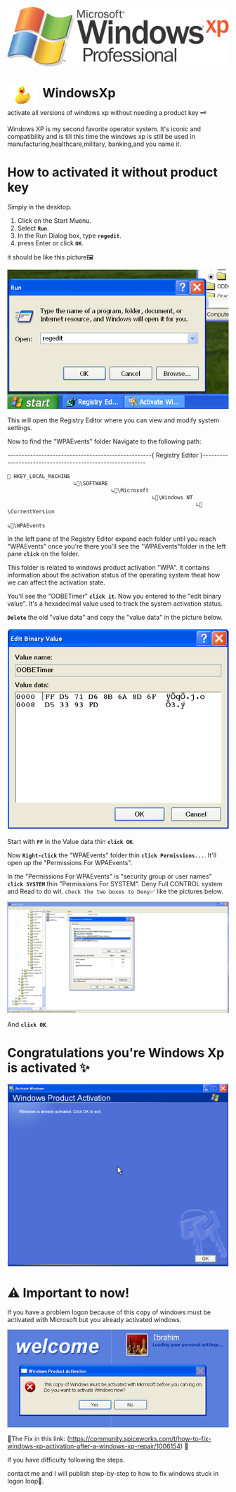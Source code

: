 ![Photo](./Folders/windowsXpProLogo.png)

# <img align="left" alt="Visual Studio Code" width="70px" src="./Folders/duck.jpg" style="padding-right:10px;" />WindowsXp

activate all versions of windows xp without needing a product key 🗝 

Windows XP is my second favorite operator system. It's iconic and compatibility and is till this time the windows xp is still be used in manufacturing,healthcare,military, banking,and you name it.







# How to activated it without product key
Simply in the desktop.

1. Click on the Start Muenu.
2. Select **`Run`**.
3. In the Run Dialog box, type **`regedit`**.
4. press Enter or click **`OK`**.

it should be like this picture🖼 

![Photo](./Folders/windowsXpRun.png)

This will open the Registry Editor where you can view and modify system settings.

Now to find the "WPAEvents" folder Navigate to the following path:
 
---------------------------------------------------{ Registry Editor }----------------------------------------------------------
  
    📂 HKEY_LOCAL_MACHINE
                         ↳📂\SOFTWARE
                                     ↳📂\Microsoft
                                                  ↳📂\Windows NT
                                                                ↳📂\CurrentVersion
                                                                                  ↳📂\WPAEvents


In the left pane of the Registry Editor expand each folder until you reach "WPAEvents" once you're there you'll see the "WPAEvents"folder in the left pane **`click`** on the folder.

This folder is related to windows product activation "WPA". It contains information about the activation status of the operating system theat how we can affect the activation state.


You'll see the "OOBETimer" **`click it`**. Now you entered to the "edit binary value". It's a hexadecimal value used to track the system activation status.

**`Delete`** the old "value data" and copy the "value data" in the picture below. 

![Photo](./Folders/EditBinaryValueP2.png)

Start with **`FF`** in the Value data thin **`click OK`**.

Now **`Right-click`** the "WPAEvents" folder thin **`click Permissions...`**. It'll open up the "Permissions For WPAEvents".

In the "Permissions For WPAEvents" is "security group or user names" **`click SYSTEM`** thin "Permissions For SYSTEM". Deny Full CONTROL system and Read to do wit. `check the two boxes to Deny`✅ like the pictures below.

![Photo](./Folders/PermissionsforWPAEvents.png)

And **`click OK`**.

 # Congratulations you're Windows Xp is activated ✨

 
![Photo](./Folders/WindowsProductActivationP2.png)

# ⚠ Important to now!
If you have a problem logon because of this copy of windows must be activated with Microsoft but you already activated windows.


![Photo](./Folders/theCopyOfWindowsP1.png)

🔧The Fix in this link: (https://community.spiceworks.com/t/how-to-fix-windows-xp-activation-after-a-windows-xp-repair/1006154) 🔗

If you have difficulty following the steps.

contact me and I will publish step-by-step to how to fix windows stuck in logon loop🔁.  


